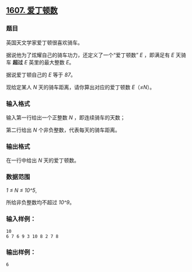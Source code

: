 ## [1607. 爱丁顿数](https://www.acwing.com/problem/content/1609/)

### 题目

英国天文学家爱丁顿很喜欢骑车。

据说他为了炫耀自己的骑车功力，还定义了一个“爱丁顿数” *E* ，即满足有 *E* 天骑车 **超过** *E* 英里的最大整数 *E*。

据说爱丁顿自己的 *E* 等于 *87*。

现给定某人 *N* 天的骑车距离，请你算出对应的爱丁顿数 *E*（*≤N*）。

### 输入格式

输入第一行给出一个正整数 *N* ，即连续骑车的天数；

第二行给出 *N* 个非负整数，代表每天的骑车距离。

### 输出格式

在一行中给出 *N* 天的爱丁顿数。

### 数据范围

*1 ≤ N ≤ 10^5*,

所给非负整数均不超过 *10^9*。

### 输入样例：

```
10
6 7 6 9 3 10 8 2 7 8
```

### 输出样例：

```
6
```
